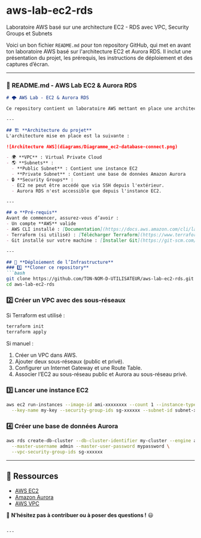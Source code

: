 # aws-lab-ec2-rds
Laboratoire AWS basé sur une architecture EC2 - RDS avec VPC, Security Groups et Subnets

Voici un bon fichier `README.md` pour ton repository GitHub, qui met en avant ton laboratoire AWS basé sur l'architecture EC2 et Aurora RDS. Il inclut une présentation du projet, les prérequis, les instructions de déploiement et des captures d’écran.

---

### 📌 **README.md - AWS Lab EC2 & Aurora RDS**  

```md
# 🌩️ AWS Lab - EC2 & Aurora RDS

Ce repository contient un laboratoire AWS mettant en place une architecture simple utilisant **Amazon EC2** et **Amazon Aurora** dans un **VPC** privé/public avec des sous-réseaux et des groupes de sécurité.

---

## 🏗️ **Architecture du projet**
L'architecture mise en place est la suivante :

![Architecture AWS](diagrams/Diagramme_ec2-database-connect.png)

- 🌍 **VPC** : Virtual Private Cloud
- 🌎 **Subnets** :
  - **Public Subnet** : Contient une instance EC2
  - **Private Subnet** : Contient une base de données Amazon Aurora
- 🔒 **Security Groups** :
  - EC2 ne peut être accédé que via SSH depuis l'extérieur.
  - Aurora RDS n'est accessible que depuis l'instance EC2.

---

## ⚙️ **Pré-requis**
Avant de commencer, assurez-vous d’avoir :
- Un compte **AWS** valide
- AWS CLI installé : [Documentation](https://docs.aws.amazon.com/cli/latest/userguide/install-cliv2.html)
- Terraform (si utilisé) : [Télécharger Terraform](https://www.terraform.io/downloads.html)
- Git installé sur votre machine : [Installer Git](https://git-scm.com/downloads)

---

## 🚀 **Déploiement de l’Infrastructure**
### 1️⃣ **Cloner ce repository**
```bash
git clone https://github.com/TON-NOM-D-UTILISATEUR/aws-lab-ec2-rds.git
cd aws-lab-ec2-rds
```

### 2️⃣ **Créer un VPC avec des sous-réseaux**
Si Terraform est utilisé :
```bash
terraform init
terraform apply
```

Si manuel :
1. Créer un VPC dans AWS.
2. Ajouter deux sous-réseaux (public et privé).
3. Configurer un Internet Gateway et une Route Table.
4. Associer l’EC2 au sous-réseau public et Aurora au sous-réseau privé.

### 3️⃣ **Lancer une instance EC2**
```bash
aws ec2 run-instances --image-id ami-xxxxxxxx --count 1 --instance-type t2.micro \
  --key-name my-key --security-group-ids sg-xxxxxx --subnet-id subnet-xxxxx
```

### 4️⃣ **Créer une base de données Aurora**
```bash
aws rds create-db-cluster --db-cluster-identifier my-cluster --engine aurora \
  --master-username admin --master-user-password mypassword \
  --vpc-security-group-ids sg-xxxxxx
```

---

## 🔗 **Ressources**
- [AWS EC2](https://aws.amazon.com/ec2/)
- [Amazon Aurora](https://aws.amazon.com/rds/aurora/)
- [AWS VPC](https://docs.aws.amazon.com/vpc/latest/userguide/what-is-amazon-vpc.html)

🚀 **N’hésitez pas à contribuer ou à poser des questions !** 😃
```

---

